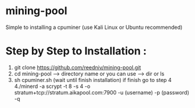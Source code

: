 # mining-pool

Simple to installing a cpuminer (use Kali Linux or Ubuntu recommended)

# Step by Step to Installation :

1. git clone https://github.com/reedniv/mining-pool.git
2. cd mining-pool --> directory name or you can use --> dir or ls
3. sh cpuminer.sh (wait until finish installation) if finish go to step 4
4./minerd -a scrypt -t 8 -s 4 -o stratum+tcp://stratum.aikapool.com:7900 -u (username) -p (password) -q
